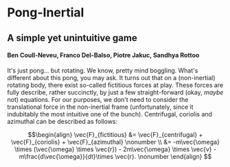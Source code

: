 # <strong>Pong-Inertial</strong>
## A simple yet unintuitive game
#### Ben Coull-Neveu, Franco Del-Balso, Piotre Jakuc, Sandhya Rottoo

It's just pong... but rotating. We know, pretty mind boggling.
What's different about this pong, you may ask. It turns out that on a (non-inertial) rotating body, there exist so-called fictitious forces at play.
These forces are fully describe, rather succinctly, by just a few straight-forward (okay, *maybe* not) equations. For our purposes, we don't need to consider the translational force in the non-inertial frame (unfortunately, since it indubitably the most intuitive one of the bunch). Centrifugal, coriolis and azimuthal can be described as follows: 

$$\begin{align} \vec{F}_{fictitious} &= \vec{F}_{centrifugal} + \vec{F}_{coriolis} + \vec{F}_{azimuthal} \nonumber \\ &= -m\vec{\omega} \times (\vec{\omega} \times \vec{r}) - 2m\vec{\omega} \times \vec{v} - m\frac{d\vec{\omega}}{dt}\times \vec{r}. \nonumber  \end{align}
 $$